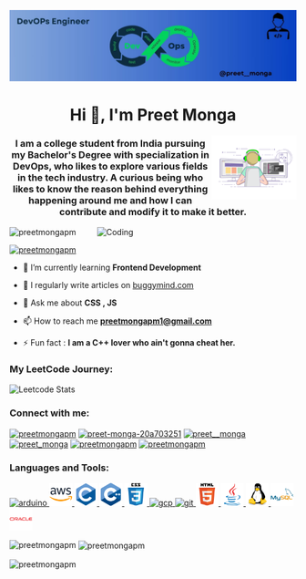 ![MasterHead](https://github.com/PreetMongaPM/PreetMongaPM/blob/main/Banner.jpg)
<h1 align="center">Hi 👋, I'm Preet Monga</h1>
<img align="right" alt="Coding" width="150" src="https://github.com/PreetMongaPM/PreetMongaPM/blob/main/Coder.gif"/>
<h3 align="center">I am a college student from India pursuing my Bachelor's Degree with specialization in DevOps, who likes to explore various fields in the tech industry. A curious being who likes to know the reason behind everything happening around me and how I can contribute and modify it to make it better.</h3>
<img align="right" alt="Coding" width="350" src="https://buggymind.com/wp-content/uploads/2024/01/image-7.png"/>
<p align="left"> <img src="https://komarev.com/ghpvc/?username=preetmongapm&label=Profile%20views&color=0e75b6&style=flat" alt="preetmongapm" /> </p>
<p align="left"> <a href="https://twitter.com/preetmongapm" target="blank"><img src="https://img.shields.io/twitter/follow/preetmongapm?logo=twitter&style=for-the-badge" alt="preetmongapm" /></a> </p>

- 🌱 I’m currently learning **Frontend Development**

- 📝 I regularly write articles on [buggymind.com](buggymind.com)

- 💬 Ask me about **CSS , JS**

- 📫 How to reach me **preetmongapm1@gmail.com**

- ⚡ Fun fact : **I am a C++ lover who ain't gonna cheat her.**
<h3 align="left">My LeetCode Journey: </h3>

 ![Leetcode Stats](https://leetcard.jacoblin.cool/PreetMongaPM)

<h3 align="left">Connect with me:</h3>
<p align="left">
<a href="https://twitter.com/preetmongapm" target="blank"><img align="center" src="https://raw.githubusercontent.com/rahuldkjain/github-profile-readme-generator/master/src/images/icons/Social/twitter.svg" alt="preetmongapm" height="30" width="40" /></a>
<a href="https://linkedin.com/in/preet-monga-20a703251" target="blank"><img align="center" src="https://raw.githubusercontent.com/rahuldkjain/github-profile-readme-generator/master/src/images/icons/Social/linked-in-alt.svg" alt="preet-monga-20a703251" height="30" width="40" /></a>
<a href="https://instagram.com/preet__monga" target="blank"><img align="center" src="https://raw.githubusercontent.com/rahuldkjain/github-profile-readme-generator/master/src/images/icons/Social/instagram.svg" alt="preet__monga" height="30" width="40" /></a>
<a href="https://www.codechef.com/users/preet_monga" target="blank"><img align="center" src="https://cdn.jsdelivr.net/npm/simple-icons@3.1.0/icons/codechef.svg" alt="preet_monga" height="30" width="40" /></a>
<a href="https://www.leetcode.com/preetmongapm" target="blank"><img align="center" src="https://raw.githubusercontent.com/rahuldkjain/github-profile-readme-generator/master/src/images/icons/Social/leet-code.svg" alt="preetmongapm" height="30" width="40" /></a>
<a href="https://auth.geeksforgeeks.org/user/preetmongapm" target="blank"><img align="center" src="https://raw.githubusercontent.com/rahuldkjain/github-profile-readme-generator/master/src/images/icons/Social/geeks-for-geeks.svg" alt="preetmongapm" height="30" width="40" /></a>
</p>

<h3 align="left">Languages and Tools:</h3>
<p align="left"> <a href="https://www.arduino.cc/" target="_blank" rel="noreferrer"> <img src="https://cdn.worldvectorlogo.com/logos/arduino-1.svg" alt="arduino" width="40" height="40"/> </a> <a href="https://aws.amazon.com" target="_blank" rel="noreferrer"> <img src="https://raw.githubusercontent.com/devicons/devicon/master/icons/amazonwebservices/amazonwebservices-original-wordmark.svg" alt="aws" width="40" height="40"/> </a> <a href="https://www.cprogramming.com/" target="_blank" rel="noreferrer"> <img src="https://raw.githubusercontent.com/devicons/devicon/master/icons/c/c-original.svg" alt="c" width="40" height="40"/> </a> <a href="https://www.w3schools.com/cpp/" target="_blank" rel="noreferrer"> <img src="https://raw.githubusercontent.com/devicons/devicon/master/icons/cplusplus/cplusplus-original.svg" alt="cplusplus" width="40" height="40"/> </a> <a href="https://www.w3schools.com/css/" target="_blank" rel="noreferrer"> <img src="https://raw.githubusercontent.com/devicons/devicon/master/icons/css3/css3-original-wordmark.svg" alt="css3" width="40" height="40"/> </a> <a href="https://cloud.google.com" target="_blank" rel="noreferrer"> <img src="https://www.vectorlogo.zone/logos/google_cloud/google_cloud-icon.svg" alt="gcp" width="40" height="40"/> </a> <a href="https://git-scm.com/" target="_blank" rel="noreferrer"> <img src="https://www.vectorlogo.zone/logos/git-scm/git-scm-icon.svg" alt="git" width="40" height="40"/> </a> <a href="https://www.w3.org/html/" target="_blank" rel="noreferrer"> <img src="https://raw.githubusercontent.com/devicons/devicon/master/icons/html5/html5-original-wordmark.svg" alt="html5" width="40" height="40"/> </a> <a href="https://www.java.com" target="_blank" rel="noreferrer"> <img src="https://raw.githubusercontent.com/devicons/devicon/master/icons/java/java-original.svg" alt="java" width="40" height="40"/> </a> <a href="https://www.linux.org/" target="_blank" rel="noreferrer"> <img src="https://raw.githubusercontent.com/devicons/devicon/master/icons/linux/linux-original.svg" alt="linux" width="40" height="40"/> </a> <a href="https://www.mysql.com/" target="_blank" rel="noreferrer"> <img src="https://raw.githubusercontent.com/devicons/devicon/master/icons/mysql/mysql-original-wordmark.svg" alt="mysql" width="40" height="40"/> </a> <a href="https://www.oracle.com/" target="_blank" rel="noreferrer"> <img src="https://raw.githubusercontent.com/devicons/devicon/master/icons/oracle/oracle-original.svg" alt="oracle" width="40" height="40"/> </a> </p>

<p><img align="left" src="https://github-readme-stats.vercel.app/api/top-langs?username=preetmongapm&show_icons=true&locale=en&layout=compact" alt="preetmongapm" /></p>

<p>&nbsp;<img align="center" src="https://github-readme-stats.vercel.app/api?username=preetmongapm&show_icons=true&locale=en" alt="preetmongapm" /></p>

<p><img align="center" src="https://github-readme-streak-stats.herokuapp.com/?user=preetmongapm&" alt="preetmongapm" /></p>

